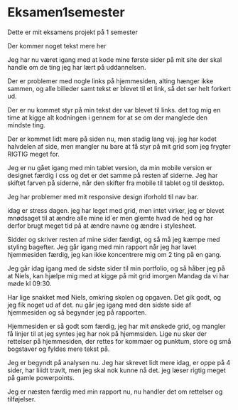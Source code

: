 # Eksamen1semester
 Dette er mit eksamens projekt på 1 semester 

Der kommer noget tekst mere her

Jeg har nu været igang med at kode mine første sider på mit site der skal handle om de ting jeg har lært på uddannelsen.

Der er problemer med nogle links på hjemmesiden, alting hænger ikke sammen, og alle billeder samt tekst er blevet til et link, så det ser helt forkert ud.

Der er nu kommet styr på min tekst der var blevet til links. det tog mig en time at kigge alt kodningen i gennem for at se om der manglede den mindste ting.

Der er kommet lidt mere på siden nu, men stadig lang vej. jeg har kodet halvdelen af side, men mangler nu bare at få styr på mit grid som jeg frygter RIGTIG meget for.

Jeg er nu gået igang med min tablet version, da min mobile version er designet færdig i css og det er det samme på resten af siderne.
Jeg har skiftet farven på siderne, når den skifter fra mobile til tablet og til desktop.

Jeg har problemer med mit responsive design iforhold til nav bar.

idag er stress dagen. jeg har leget med grid, men intet virker, jeg er blevet mnødsaget til at ændre alle mine id´er men glemte hvad de hed og har
derfor brugt meget tid på at ændre navne og ændre i stylesheet.

Sidder og skriver resten af mine sider færdigt, og så må jeg kæmpe med styling bagefter. Jeg går igang med min rapport når jeg har lavet hjemmesiden færdig, jeg kan 
ikke koncentrere mig om 2 ting på en gang.

Jeg går idag igang med de sidste sider til min portfolio, og så håber jeg på at Niels, kan hjælpe mig med at kigge på mit grid imorgen Mandag da vi har møde kl 09:30.

Har lige snakket med Niels, omkring skolen og opgaven. Det gik godt, og jeg fik noget ud af det. nu går jeg igang med den sidste side af hjemmesiden
og så begynder jeg på rapporten.

Hjemmesiden er så godt som færdig, jeg har mit ønskede grid, og mangler få linjer til at jeg syntes jeg har nok på hjemmsiden.
Lige nu sker der rettelser på hjemmesiden, der rettes for kommaer og punktum, store og små bogstaver og fyldes mere tekst på.

Jeg er begyndt på analysen nu.
Jeg har skrevet lidt mere idag, er oppe på 4 sider, har liiidt travlt, men jeg skal nok kunne nå det. jeg læser rigtig meget på gamle powerpoints.

Jeg er næsten færdig med min rapport nu, nu handler det om rettelser og tilføjelser.